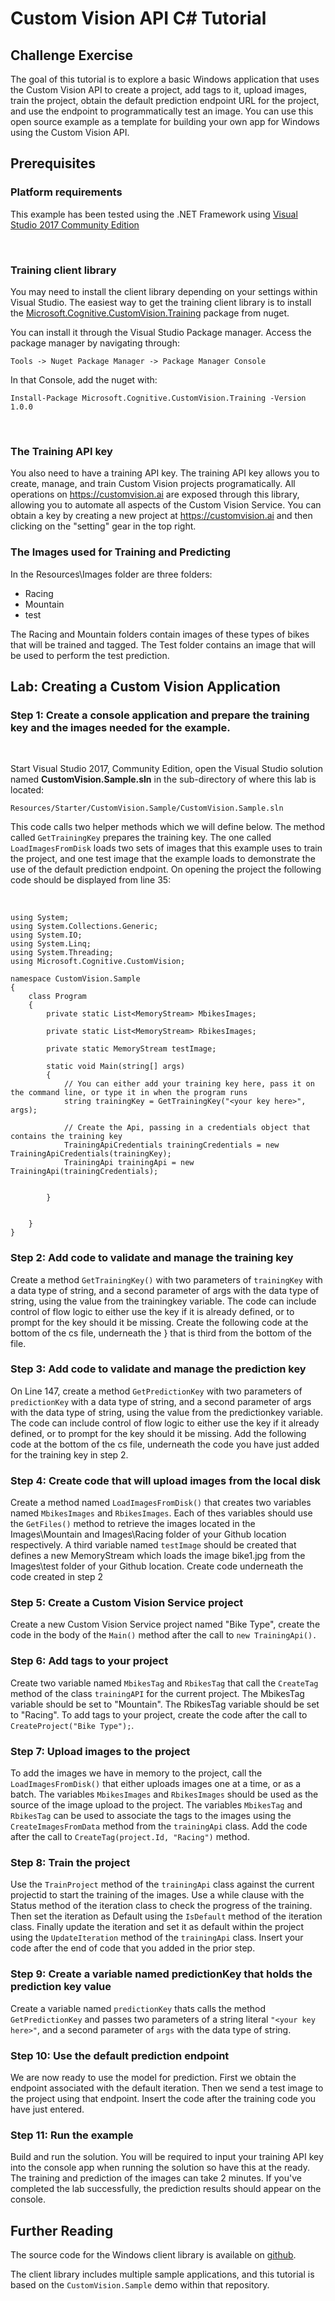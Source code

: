 **Custom Vision API C\# Tutorial**
==================================
**Challenge Exercise**
----------------------

The goal of this tutorial is to explore a basic Windows application that uses
the Custom Vision API to create a project, add tags to it, upload images,
train the project, obtain the default prediction endpoint URL for the project,
and use the endpoint to programmatically test an image. You can use this open
source example as a template for building your own app for Windows using the
Custom Vision API.  

**Prerequisites**
-----------------


### Platform requirements

This example has been tested using the .NET Framework using [Visual Studio 2017 Community Edition](https://www.visualstudio.com/downloads/)

 

### Training client library

You may need to install the client library depending on your settings within
Visual Studio. The easiest way to get the training client library is to install
the
[Microsoft.Cognitive.CustomVision.Training](https://www.nuget.org/packages/Microsoft.Cognitive.CustomVision.Training/)
package from nuget.

You can install it through the Visual Studio Package manager. Access the package
manager by navigating through:

~~~~~~~~~~~~~~~~~~~~~~~~~~~~~~~~~~~~~~~~~~~~~~~~~~~~~~~~~~~~~~~~~~~~~~~~~~~~~~~~
Tools -> Nuget Package Manager -> Package Manager Console
~~~~~~~~~~~~~~~~~~~~~~~~~~~~~~~~~~~~~~~~~~~~~~~~~~~~~~~~~~~~~~~~~~~~~~~~~~~~~~~~

In that Console, add the nuget with:

~~~~~~~~~~~~~~~~~~~~~~~~~~~~~~~~~~~~~~~~~~~~~~~~~~~~~~~~~~~~~~~~~~~~~~~~~~~~~~~~
Install-Package Microsoft.Cognitive.CustomVision.Training -Version 1.0.0
~~~~~~~~~~~~~~~~~~~~~~~~~~~~~~~~~~~~~~~~~~~~~~~~~~~~~~~~~~~~~~~~~~~~~~~~~~~~~~~~

 

### The Training API key

You also need to have a training API key. The training API key allows you to
create, manage, and train Custom Vision projects programatically. All operations
on <https://customvision.ai> are exposed through this library, allowing you to
automate all aspects of the Custom Vision Service. You can obtain a key by
creating a new project at <https://customvision.ai> and then clicking on the
"setting" gear in the top right.

### The Images used for Training and Predicting

In the Resources\Images folder are three folders:

- Racing
- Mountain
- test

The Racing and Mountain folders contain images of these types of bikes 
that will be trained and tagged. The Test folder contains an image that will be used 
to perform the test prediction.

**Lab: Creating a Custom Vision Application**
---------------------------------------------

### Step 1: Create a console application and prepare the training key and the images needed for the example.

 

Start Visual Studio 2017, Community Edition, open the Visual Studio solution
named **CustomVision.Sample.sln** in the sub-directory of where this lab is
located:

~~~~~~~~~~~~~~~~~~~~~~~~~~~~~~~~~~~~~~~~~~~~~~~~~~~~~~~~~~~~~~~~~~~~~~~~~~~~~~~~
Resources/Starter/CustomVision.Sample/CustomVision.Sample.sln
~~~~~~~~~~~~~~~~~~~~~~~~~~~~~~~~~~~~~~~~~~~~~~~~~~~~~~~~~~~~~~~~~~~~~~~~~~~~~~~~

This code calls two helper methods which we will define below. The method called
`GetTrainingKey` prepares the training key. The one called `LoadImagesFromDisk`
loads two sets of images that this example uses to train the project, and one
test image that the example loads to demonstrate the use of the default
prediction endpoint. On opening the project the following code should be
displayed from line 35:

 

~~~~~~~~~~~~~~~~~~~~~~~~~~~~~~~~~~~~~~~~~~~~~~~~~~~~~~~~~~~~~~~~~~~~~~~~~~~~~~~~
using System;
using System.Collections.Generic;
using System.IO;
using System.Linq;
using System.Threading;
using Microsoft.Cognitive.CustomVision;

namespace CustomVision.Sample
{
    class Program
    {
        private static List<MemoryStream> MbikesImages;

        private static List<MemoryStream> RbikesImages;

        private static MemoryStream testImage;

        static void Main(string[] args)
        {
            // You can either add your training key here, pass it on the command line, or type it in when the program runs
            string trainingKey = GetTrainingKey("<your key here>", args);

            // Create the Api, passing in a credentials object that contains the training key
            TrainingApiCredentials trainingCredentials = new TrainingApiCredentials(trainingKey);
            TrainingApi trainingApi = new TrainingApi(trainingCredentials);


        }


    }
}
~~~~~~~~~~~~~~~~~~~~~~~~~~~~~~~~~~~~~~~~~~~~~~~~~~~~~~~~~~~~~~~~~~~~~~~~~~~~~~~~

### Step 2: Add code to validate and manage the training key

Create a method `GetTrainingKey()` with two parameters of `trainingKey` 
with a data type of string, and a second parameter of args with the data type
of string, using the value from the trainingkey variable.
The code can include control of flow logic to either use the key if it is already
defined, or to prompt for the key should it be missing. Create the
following code at the bottom of the cs file, underneath the } that is third from
the bottom of the file.

### Step 3: Add code to validate and manage the prediction key

On Line 147, create a method `GetPredictionKey` with two parameters of `predictionKey` 
with a data type of string, and a second parameter of args with the data type
of string, using the value from the predictionkey variable.
The code can include control of flow logic to either use the key if it already
defined, or to prompt for the key should it be missing. Add the
following code at the bottom of the cs file, underneath the code you have just added
for the training key in step 2.
  

### Step 4: Create code that will upload images from the local disk

Create a method named `LoadImagesFromDisk()` that creates two variables named
`MbikesImages` and `RbikesImages`. Each of thes variables should use the `GetFiles()`
method to retrieve the images located in the Images\Mountain and Images\Racing
folder of your Github location respectively. A third variable named `testImage` 
should be created that defines a new MemoryStream which loads the image bike1.jpg 
from the Images\test folder of your Github location. Create code underneath the 
code created in step 2


### Step 5: Create a Custom Vision Service project

Create a new Custom Vision Service project named "Bike Type", create the
code in the body of the `Main()` method after the call to `new TrainingApi().`


### Step 6: Add tags to your project

Create two variable named `MbikesTag` and `RbikesTag` that call the `CreateTag`
method of the class `trainingAPI` for the current project. The MbikesTag 
variable should be set to "Mountain". The RbikesTag variable should be set 
to "Racing". To add tags to your project, create the code after the call to
`CreateProject("Bike Type");`.


### Step 7: Upload images to the project

To add the images we have in memory to the project, call the `LoadImagesFromDisk()`
that either uploads images one at a time, or as a batch. The variables `MbikesImages`
and `RbikesImages` should be used as the source of the image upload to the project.
The variables `MbikesTag` and `RbikesTag` can be used to associate the tags to the images
using the `CreateImagesFromData` method from the `trainingApi` class.
Add the code after the call to `CreateTag(project.Id, "Racing")` method.


### Step 8: Train the project

Use the `TrainProject` method of the `trainingApi` class against the current projectid
to start the training of the images. Use a while clause with the Status method of 
the iteration class to check the progress of the training. Then set the iteration as
Default using the `IsDefault` method of the iteration class. Finally update the iteration
and set it as default within the project using the `UpdateIteration` method of the 
`trainingApi` class. Insert your code after the end of code that you added in the prior step. 


### Step 9: Create a variable named predictionKey that holds the prediction key value

Create a variable named `predictionKey` thats calls the method `GetPredictionKey` and passes
two parameters of a string literal `"<your key here>"`, and a second parameter of `args` 
with the data type of string.

### Step 10: Use the default prediction endpoint

We are now ready to use the model for prediction. First we obtain the endpoint
associated with the default iteration. Then we send a test image to the project
using that endpoint. Insert the code after the training code you have just
entered.

### Step 11: Run the example

Build and run the solution. You will be required to input your training API key
into the console app when running the solution so have this at the ready. The
training and prediction of the images can take 2 minutes. If you've completed the 
lab successfully, the prediction results should appear on the console.

Further Reading
---------------

The source code for the Windows client library is available on
[github](https://github.com/Microsoft/Cognitive-CustomVision-Windows/).

The client library includes multiple sample applications, and this tutorial is
based on the `CustomVision.Sample` demo within that repository.
